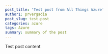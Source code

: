 ```yaml
---
post_title: 'Test post from All Things Azure'
author1: prvergadia
post_slug: test-post
categories: azure
tags: Azure
summary: summary of the post
---
```


Test post content
